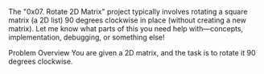 The "0x07. Rotate 2D Matrix" project typically involves rotating
a square matrix (a 2D list) 90 degrees clockwise in place
(without creating a new matrix). Let me know what parts of
this you need help with—concepts, implementation,
debugging, or something else!

Problem Overview
You are given a 2D matrix, and the task is to rotate
it 90 degrees clockwise.
